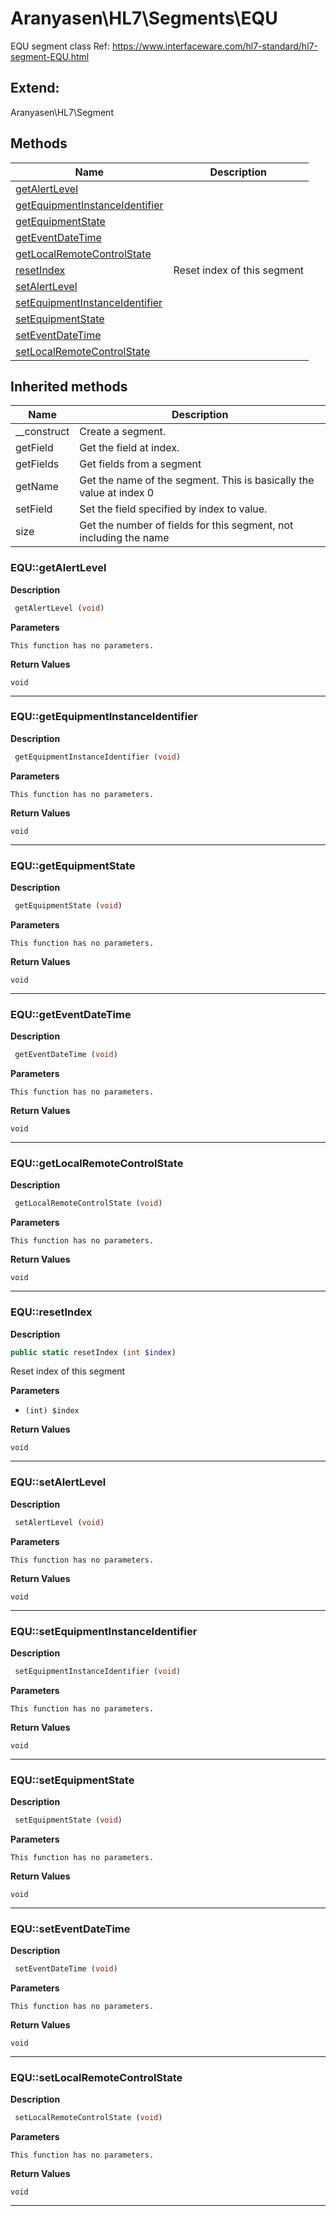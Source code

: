 # Aranyasen\HL7\Segments\EQU  

EQU segment class
Ref: https://www.interfaceware.com/hl7-standard/hl7-segment-EQU.html



## Extend:

Aranyasen\HL7\Segment

## Methods

| Name | Description |
|------|-------------|
|[getAlertLevel](#equgetalertlevel)||
|[getEquipmentInstanceIdentifier](#equgetequipmentinstanceidentifier)||
|[getEquipmentState](#equgetequipmentstate)||
|[getEventDateTime](#equgeteventdatetime)||
|[getLocalRemoteControlState](#equgetlocalremotecontrolstate)||
|[resetIndex](#equresetindex)|Reset index of this segment|
|[setAlertLevel](#equsetalertlevel)||
|[setEquipmentInstanceIdentifier](#equsetequipmentinstanceidentifier)||
|[setEquipmentState](#equsetequipmentstate)||
|[setEventDateTime](#equseteventdatetime)||
|[setLocalRemoteControlState](#equsetlocalremotecontrolstate)||

## Inherited methods

| Name | Description |
|------|-------------|
|__construct|Create a segment.|
|getField|Get the field at index.|
|getFields|Get fields from a segment|
|getName|Get the name of the segment. This is basically the value at index 0|
|setField|Set the field specified by index to value.|
|size|Get the number of fields for this segment, not including the name|



### EQU::getAlertLevel  

**Description**

```php
 getAlertLevel (void)
```

 

 

**Parameters**

`This function has no parameters.`

**Return Values**

`void`


<hr />


### EQU::getEquipmentInstanceIdentifier  

**Description**

```php
 getEquipmentInstanceIdentifier (void)
```

 

 

**Parameters**

`This function has no parameters.`

**Return Values**

`void`


<hr />


### EQU::getEquipmentState  

**Description**

```php
 getEquipmentState (void)
```

 

 

**Parameters**

`This function has no parameters.`

**Return Values**

`void`


<hr />


### EQU::getEventDateTime  

**Description**

```php
 getEventDateTime (void)
```

 

 

**Parameters**

`This function has no parameters.`

**Return Values**

`void`


<hr />


### EQU::getLocalRemoteControlState  

**Description**

```php
 getLocalRemoteControlState (void)
```

 

 

**Parameters**

`This function has no parameters.`

**Return Values**

`void`


<hr />


### EQU::resetIndex  

**Description**

```php
public static resetIndex (int $index)
```

Reset index of this segment 

 

**Parameters**

* `(int) $index`

**Return Values**

`void`


<hr />


### EQU::setAlertLevel  

**Description**

```php
 setAlertLevel (void)
```

 

 

**Parameters**

`This function has no parameters.`

**Return Values**

`void`


<hr />


### EQU::setEquipmentInstanceIdentifier  

**Description**

```php
 setEquipmentInstanceIdentifier (void)
```

 

 

**Parameters**

`This function has no parameters.`

**Return Values**

`void`


<hr />


### EQU::setEquipmentState  

**Description**

```php
 setEquipmentState (void)
```

 

 

**Parameters**

`This function has no parameters.`

**Return Values**

`void`


<hr />


### EQU::setEventDateTime  

**Description**

```php
 setEventDateTime (void)
```

 

 

**Parameters**

`This function has no parameters.`

**Return Values**

`void`


<hr />


### EQU::setLocalRemoteControlState  

**Description**

```php
 setLocalRemoteControlState (void)
```

 

 

**Parameters**

`This function has no parameters.`

**Return Values**

`void`


<hr />

